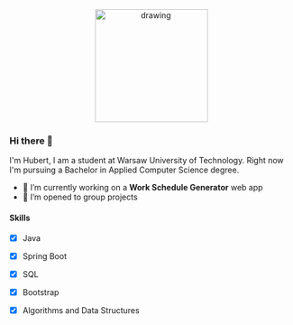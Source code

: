 
<div style="text-align:center">
  <img src="https://user-images.githubusercontent.com/60079684/118280456-83a6b200-b4cc-11eb-8b7f-c811993b8575.png" alt="drawing" width="200"/>
</div>

### Hi there 👋
I'm Hubert, I am a student at Warsaw University of Technology.
Right now I'm pursuing a Bachelor in Applied Computer Science degree.
- 🔭 I’m currently working on a <strong>Work Schedule Generator</strong> web app
- 👯 I’m opened to group projects

#### Skills
- [x] Java
- [x] Spring Boot
- [x] SQL
- [x] Bootstrap
- [x] Algorithms and Data Structures


<!--
**nakielsh/nakielsh** is a ✨ _special_ ✨ repository because its `README.md` (this file) appears on your GitHub profile.

Here are some ideas to get you started:

- 🔭 I’m currently working on ...
- 🌱 I’m currently learning ...
- 👯 I’m looking to collaborate on ...
- 🤔 I’m looking for help with ...
- 💬 Ask me about ...
- 📫 How to reach me: ...
- 😄 Pronouns: ...
- ⚡ Fun fact: ...
-->

